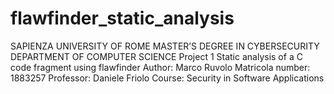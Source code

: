 # flawfinder_static_analysis
SAPIENZA UNIVERSITY OF ROME
MASTER’S DEGREE IN CYBERSECURITY
DEPARTMENT OF COMPUTER SCIENCE
Project 1
Static analysis of a C code fragment using flawfinder
Author: Marco Ruvolo
Matricola number: 1883257
Professor: Daniele Friolo
Course: Security in Software Applications
